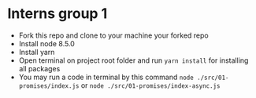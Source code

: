 # Interns group 1

- Fork this repo and clone to your machine your forked repo
- Install node 8.5.0
- Install yarn
- Open terminal on project root folder and run `yarn install` for installing all packages
- You may run a code in terminal by this command `node ./src/01-promises/index.js` or `node ./src/01-promises/index-async.js`
